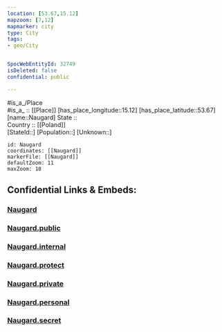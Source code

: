```yaml
---
location: [53.67,15.12] 
mapzoom: [7,12] 
mapmarker: city 
type: City
tags:
- geo/City


SpocWebEntityId: 32749
isDeleted: false
confidential: public

---
```

#is_a_/Place  
#is_a_ :: [[Place]] 
[has_place_longitude::15.12] 
[has_place_latitude::53.67] 
[name::Naugard] 
State ::  
Country :: [[Poland]]  
[StateId::] 
[Population::] 
[Unknown::] 


```leaflet
id: Naugard
coordinates: [[Naugard]] 
markerFile: [[Naugard]] 
defaultZoom: 11 
maxZoom: 18
```


## Confidential Links & Embeds: 

### [Naugard](/_Standards/Earth/Continent/Europe/Europe~East/Poland/Provinces~Poland/West_Pomeranian/City/Naugard.md) 

### [Naugard.public](/_public/Earth/Continent/Europe/Europe~East/Poland/Provinces~Poland/West_Pomeranian/City/Naugard.public.md) 

### [Naugard.internal](/_internal/Earth/Continent/Europe/Europe~East/Poland/Provinces~Poland/West_Pomeranian/City/Naugard.internal.md) 

### [Naugard.protect](/_protect/Earth/Continent/Europe/Europe~East/Poland/Provinces~Poland/West_Pomeranian/City/Naugard.protect.md) 

### [Naugard.private](/_private/Earth/Continent/Europe/Europe~East/Poland/Provinces~Poland/West_Pomeranian/City/Naugard.private.md) 

### [Naugard.personal](/_personal/Earth/Continent/Europe/Europe~East/Poland/Provinces~Poland/West_Pomeranian/City/Naugard.personal.md) 

### [Naugard.secret](/_secret/Earth/Continent/Europe/Europe~East/Poland/Provinces~Poland/West_Pomeranian/City/Naugard.secret.md)

